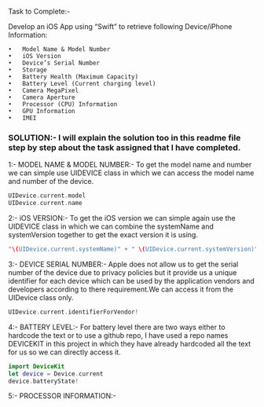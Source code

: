 Task to Complete:-

Develop an iOS App using “Swift” to retrieve following Device/iPhone Information: 

	•	Model Name & Model Number
	•	iOS Version
	•	Device’s Serial Number
	•	Storage
	•	Battery Health (Maximum Capacity)
	•	Battery Level (Current charging level)
	•	Camera MegaPixel
	•	Camera Aperture
	•	Processor (CPU) Information
	•	GPU Information
	•	IMEI

### SOLUTION:- I will explain the solution too in this readme file step by step about the task assigned that I have completed.

1:- MODEL NAME & MODEL NUMBER:- To get the model name and number we can simple use UIDEVICE class in which we can access the model name and number of the device.
```swift
UIDevice.current.model
UIDevice.current.name
 ```

2:- iOS VERSION:- To get the iOS version we can simple again use the UIDEVICE class in which we can combine the systemName and systemVersion together to get the exact version it is using.
```swift
"\(UIDevice.current.systemName)" + " \(UIDevice.current.systemVersion)"
```

3:- DEVICE SERIAL NUMBER:- Apple does not allow us to get the serial number of the device due to privacy policies but it provide us a unique identifier for each device which can be used by the application vendors and developers according to there requirement.We can access it from the UIDevice class only.
```swift
UIDevice.current.identifierForVendor!
```

4:- BATTERY LEVEL:- For battery level there are two ways either to hardcode the text or to use a github repo, I have used a repo names DEVICEKIT in this project in which they have already hardcoded all the text for us so we can directly access it.
```swift
import DeviceKit
let device = Device.current
device.batteryState!
```

5:- PROCESSOR INFORMATION:- 
